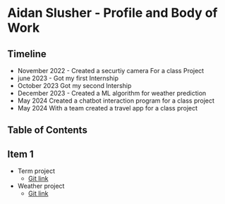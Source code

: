  # Aidan Slusher - Profile and Body of Work
 
 ## Timeline
 - November 2022 - Created a securtiy camera For a class Project
 - june 2023 - Got my first Internship
 - October 2023 Got my second Intership
 - December 2023 - Created a ML algorithm for weather prediction
 - May 2024 Created a chatbot interaction program for a class project
 - May 2024 With a team created a travel app for a class project
 
 ## Table of Contents
 
 
 ## Item 1
 - Term project
     - [Git link](https://github.com/Aidan-Slusher/CS312-term-project)
 - Weather project
     - [Git link](https://github.com/Aidan-Slusher/Weather-Accident-Prediction)
 
